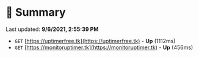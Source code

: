 # 📖 Summary
Last updated: **9/6/2021, 2:55:39 PM**

- `GET` [https://uptimerfree.tk](https://uptimerfree.tk) - **Up** (1112ms)
- `GET` [https://monitoruptimer.tk](https://monitoruptimer.tk) - **Up** (456ms)
